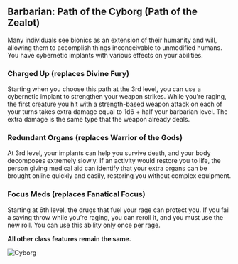 ## Barbarian: Path of the Cyborg (Path of the Zealot)
Many individuals see bionics as an extension of their humanity and will, allowing them to accomplish things inconceivable to unmodified humans. You have cybernetic implants with various effects on your abilities.

### Charged Up (replaces Divine Fury)
Starting when you choose this path at the 3rd level, you can use a cybernetic implant to strengthen your weapon strikes.  While you're raging, the first creature you hit with a strength-based weapon attack on each of your turns takes extra damage equal to 1d6 + half your barbarian level.  The extra damage is the same type that the weapon already deals.

### Redundant Organs (replaces Warrior of the Gods)
At 3rd level, your implants can help you survive death, and your body decomposes extremely slowly.  If an activity would restore you to life, the person giving medical aid can identify that your extra organs can be brought online quickly and easily, restoring you without complex equipment.

### Focus Meds (replaces Fanatical Focus)
Starting at 6th level, the drugs that fuel your rage can protect you. If you fail a saving throw while you’re raging, you can reroll it, and you must use the new roll. You can use this ability only once per rage.

__All other class features remain the same.__

![Cyborg](/{{site.baseurl}}/images/cyborg.jpg)